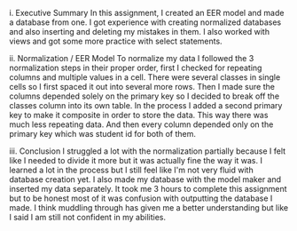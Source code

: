 i. Executive Summary
In this assignment, I created an EER model and made a database from one. I got experience with creating normalized databases and also inserting and deleting my mistakes in them. I also worked with views and got some more practice with select statements.

ii. Normalization / EER Model
To normalize my data I followed the 3 normalization steps in their proper order, first I checked for repeating columns and multiple values in a cell. There were several classes in single cells so I first spaced it out into several more rows. Then I made sure the columns depended solely on the primary key so I decided to break off the classes column into its own table. In the process I added a second primary key to make it composite in order to store the data. This way there was much less repeating data. And then every column depended only on the primary key which was student id for both of them.

iii. Conclusion
I struggled a lot with the normalization partially because I felt like I needed to divide it more but it was actually fine the way it was. I learned a lot in the process but I still feel like I'm not very fluid with database creation yet. I also made my database with the model maker and inserted my data separately. It took me 3 hours to complete this assignment but to be honest most of it was confusion with outputting the database I made. I think muddling through has given me a better understanding but like I said I am still not confident in my abilities.